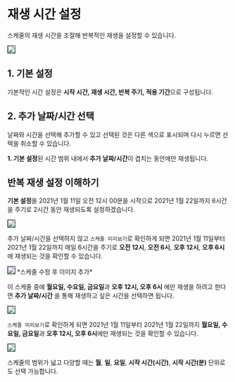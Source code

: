 # 재생 시간 설정
스케줄의 재생 시간을 조절해 반복적인 재생을 설정할 수 있습니다.

<img src="./img/repeat/setSchedule.jpg" style="border: 1px solid"/>

## 1. 기본 설정
기본적인 시간 설정은 **시작 시간, 재생 시간, 반복 주기, 적용 기간**으로 구성됩니다.

## 2. 추가 날짜/시간 선택
날짜와 시간을 선택해 추가할 수 있고 선택된 것은 다른 색으로 표시되며 다시 누르면 선택을 취소할 수 있습니다.

**1. 기본 설정**된 시간 범위 내에서 **추가 날짜/시간**이 겹치는 동안에만 재생됩니다.

## 반복 재생 설정 이해하기
**기본 설정**을 2021년 1월 11일 오전 12시 00분을 시작으로 2021년 1월 22일까지 6시간을 주기로 2시간 동안 재생되도록 설정하겠습니다.

<img src="./img/repeat/set1Schedule.jpg" style="border: 1px solid"/>

추가 날짜/시간을 선택하지 않고 `스케줄 미리보기`로 확인하게 되면 2021년 1월 11일부터 2021년 1월 22일까지 매일 6시간을 주기로 **오전 12시**, **오전 6시**, **오후 12시**, **오후 6시**에 재생되는 것을 확인할 수 있습니다.

<img src="./img/repeat/preview1Schedule.jpg" style="border: 1px solid"/>
*스케줄 수정 후 이미지 추가*

이 스케줄 중에 **월요일, 수요일, 금요일**과 **오후 12시, 오후 6시** 에만 재생을 하려고 한다면 **추가 날짜/시간** 을 통해 재생하고 싶은 시간을 선택하면 됩니다.

<img src="./img/repeat/set2Schedule.jpg" style="border: 1px solid"/>

`스케줄 미리보기`로 확인하게 되면 2021년 1월 11일부터 2021년 1월 22일까지 **월요일, 수요일, 금요일**과 **오후 12시, 오후 6시**에만 재생되는 것을 확인할 수 있습니다.

<img src="./img/repeat/preview2Schedule.jpg" style="border: 1px solid"/>

스케줄의 범위가 넓고 다양할 때는 **월**, **일**, **요일**, **시작 시간(시간)**, **시작 시간(분)** 단위로도 선택 가능합니다.
